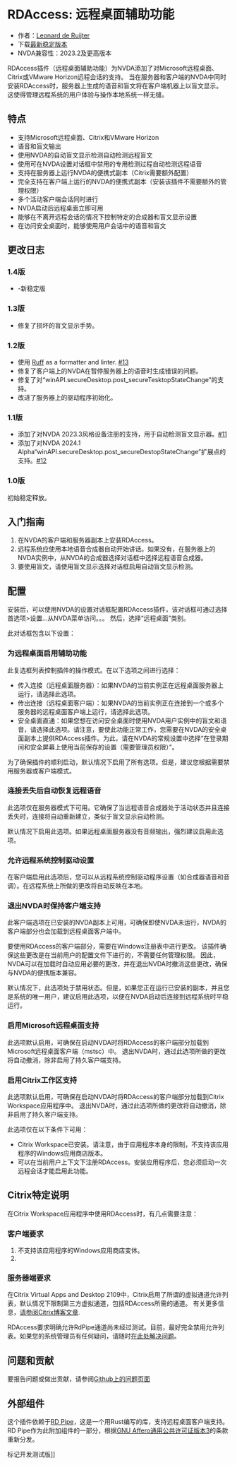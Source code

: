 # RDAccess: 远程桌面辅助功能

* 作者：[Leonard de Ruijter][1]
* 下载[最新稳定版本][2]
* NVDA兼容性：2023.2及更高版本

RDAccess插件（远程桌面辅助功能）为NVDA添加了对Microsoft远程桌面、Citrix或VMware Horizon远程会话的支持。
当在服务器和客户端的NVDA中同时安装RDAccess时，服务器上生成的语音和盲文将在客户端机器上以盲文显示。
这使得管理远程系统的用户体验与操作本地系统一样无缝。

## 特点

* 支持Microsoft远程桌面、Citrix和VMware Horizon
* 语音和盲文输出
* 使用NVDA的自动盲文显示检测自动检测远程盲文
* 使用可在NVDA设置对话框中禁用的专用检测过程自动检测远程语音
* 支持在服务器上运行NVDA的便携式副本（Citrix需要额外配置）
* 完全支持在客户端上运行的NVDA的便携式副本（安装该插件不需要额外的管理权限）
* 多个活动客户端会话同时进行
* NVDA启动后远程桌面立即可用
* 能够在不离开远程会话的情况下控制特定的合成器和盲文显示设置
* 在访问安全桌面时，能够使用用户会话中的语音和盲文

## 更改日志

### 1.4版

- -新稳定版

### 1.3版

- 修复了损坏的盲文显示手势。

###  1.2版

- 使用 [Ruff](https://github.com/astral-sh/ruff) as a formatter and linter. [#13](https://github.com/leonardder/rdAccess/pull/13)
- 修复了客户端上的NVDA在暂停服务器上的语音时生成错误的问题。
- 修复了对“winAPI.secureDesktop.post_secureTesktopStateChange”的支持。
- 改进了服务器上的驱动程序初始化。

### 1.1版

- 添加了对NVDA 2023.3风格设备注册的支持，用于自动检测盲文显示器。[#11](https://github.com/leonardder/rdAccess/pull/11)
- 添加了对NVDA 2024.1 Alpha“winAPI.secureDesktop.post_secureDestopStateChange”扩展点的支持。[#12](https://github.com/leonardder/rdAccess/pull/12)

### 1.0版

初始稳定释放。

## 入门指南

1. 在NVDA的客户端和服务器副本上安装RDAccess。
1. 远程系统应使用本地语音合成器自动开始讲话。如果没有，在服务器上的NVDA实例中，从NVDA的合成器选择对话框中选择远程语音合成器。
1. 要使用盲文，请使用盲文显示选择对话框启用自动盲文显示检测。

## 配置

安装后，可以使用NVDA的设置对话框配置RDAccess插件，该对话框可通过选择首选项>设置…从NVDA菜单访问。。。
然后，选择“远程桌面”类别。

此对话框包含以下设置：

### 为远程桌面启用辅助功能

此复选框列表控制插件的操作模式。在以下选项之间进行选择：

* 传入连接（远程桌面服务器）：如果NVDA的当前实例正在远程桌面服务器上运行，请选择此选项。
* 传出连接（远程桌面客户端）：如果NVDA的当前实例正在连接到一个或多个服务器的远程桌面客户端上运行，请选择此选项。
* 安全桌面直通：如果您想在访问安全桌面时使用NVDA用户实例中的盲文和语音，请选择此选项。请注意，要使此功能正常工作，您需要在NVDA的安全桌面副本上提供RDAccess插件。为此，请在NVDA的常规设置中选择“在登录期间和安全屏幕上使用当前保存的设置（需要管理员权限）”。

为了确保插件的顺利启动，默认情况下启用了所有选项。但是，建议您根据需要禁用服务器或客户端模式。

### 连接丢失后自动恢复远程语音

此选项仅在服务器模式下可用。它确保了当远程语音合成器处于活动状态并且连接丢失时，连接将自动重新建立，类似于盲文显示自动检测。

默认情况下启用此选项。如果远程桌面服务器没有音频输出，强烈建议启用此选项。

### 允许远程系统控制驱动设置

在客户端启用此选项后，您可以从远程系统控制驱动程序设置（如合成器语音和音调）。在远程系统上所做的更改将自动反映在本地。

### 退出NVDA时保持客户端支持

此客户端选项在已安装的NVDA副本上可用，可确保即使NVDA未运行，NVDA的客户端部分也会加载到远程桌面客户端中。

要使用RDAccess的客户端部分，需要在Windows注册表中进行更改。
该插件确保这些更改是在当前用户的配置文件下进行的，不需要任何管理权限。
因此，NVDA可以在加载时自动应用必要的更改，并在退出NVDA时撤消这些更改，确保与NVDA的便携版本兼容。

默认情况下，此选项处于禁用状态。但是，如果您正在运行已安装的副本，并且您是系统的唯一用户，建议启用此选项，以便在NVDA启动后连接到远程系统时平稳运行。

### 启用Microsoft远程桌面支持

此选项默认启用，可确保在启动NVDA时将RDAccess的客户端部分加载到Microsoft远程桌面客户端（mstsc）中。
退出NVDA时，通过此选项所做的更改将自动撤消，除非启用了持久客户端支持。

### 启用Citrix工作区支持

此选项默认启用，可确保在启动NVDA时将RDAccess的客户端部分加载到Citrix Workspace应用程序中。
退出NVDA时，通过此选项所做的更改将自动撤消，除非启用了持久客户端支持。

此选项仅在以下条件下可用：

* Citrix Workspace已安装。请注意，由于应用程序本身的限制，不支持该应用程序的Windows应用商店版本。
* 可以在当前用户上下文下注册RDAccess。安装应用程序后，您必须启动一次远程会话才能启用此功能。

## Citrix特定说明

在Citrix Workspace应用程序中使用RDAccess时，有几点需要注意：

### 客户端要求

1. 不支持该应用程序的Windows应用商店变体。
1. 	

### 服务器端要求

在Citrix Virtual Apps and Desktop 2109中，Citrix启用了所谓的虚拟通道允许列表，默认情况下限制第三方虚拟通道，包括RDAccess所需的通道。
有关更多信息，[请参阅Citrix博客文章](https://www.citrix.com/blogs/2021/10/14/virtual-channel-allow-list-now-enabled-by-default/).

RDAccess要求明确允许RdPipe通道尚未经过测试。目前，最好完全禁用允许列表。如果您的系统管理员有任何疑问，请随时[在此处解决问题][3]。

## 问题和贡献

要报告问题或做出贡献，请参阅[Github上的问题页面][4]

## 外部组件

这个插件依赖于[RD Pipe][5]，这是一个用Rust编写的库，支持远程桌面客户端支持。
RD Pipe作为此附加组件的一部分，根据[GNU Affero通用公共许可证版本3][6]的条款重新分发。

标记开发测试版]]

[1]: https://github.com/leonardder/

[2]: https://www.nvaccess.org/addonStore/legacy?file=rdAccess

[3]: https://github.com/leonardder/rdAccess/issues/1

[4]: https://github.com/leonardder/rdAccess/issues

[5]: https://github.com/leonardder/rd_pipe-rs

[6]: https://github.com/leonardder/rd_pipe-rs/blob/master/LICENSE
